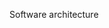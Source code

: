 <span id="title">Software architecture</span>

<div id="body">

<include src="introduction/container-inParent-asPanel.md" boilerplate />
<include src="architectureDiagrams/container-inParent-asPanel.md" boilerplate />
<include src="architecturalStyles/container-inParent-asPanel.md" boilerplate />

</div>
